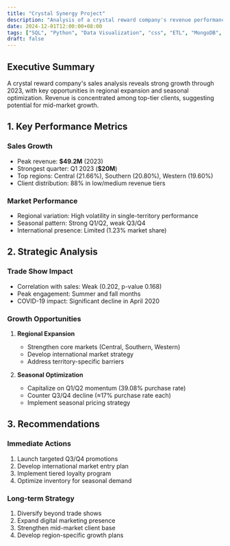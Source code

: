 ```yaml
---
title: "Crystal Synergy Project"
description: "Analysis of a crystal reward company's revenue performance focusing on sales trends, market segmentation, and strategic recommendations for growth optimization."
date: 2024-12-01T12:00:00+08:00
tags: ["SQL", "Python", "Data Visualization", "css", "ETL", "MongoDB", "Flask", "Tableau", "html"]
draft: false
---  
```


## Executive Summary
A crystal reward company's sales analysis reveals strong growth through 2023, with key opportunities in regional expansion and seasonal optimization. Revenue is concentrated among top-tier clients, suggesting potential for mid-market growth.

## 1. Key Performance Metrics

### Sales Growth
- Peak revenue: **$49.2M** (2023)
- Strongest quarter: Q1 2023 (**$20M**)
- Top regions: Central (21.66%), Southern (20.80%), Western (19.60%)
- Client distribution: 88% in low/medium revenue tiers

### Market Performance
- Regional variation: High volatility in single-territory performance
- Seasonal pattern: Strong Q1/Q2, weak Q3/Q4
- International presence: Limited (1.23% market share)

## 2. Strategic Analysis

### Trade Show Impact
- Correlation with sales: Weak (0.202, p-value 0.168)
- Peak engagement: Summer and fall months
- COVID-19 impact: Significant decline in April 2020

### Growth Opportunities
1. **Regional Expansion**
   - Strengthen core markets (Central, Southern, Western)
   - Develop international market strategy
   - Address territory-specific barriers

2. **Seasonal Optimization**
   - Capitalize on Q1/Q2 momentum (39.08% purchase rate)
   - Counter Q3/Q4 decline (≈17% purchase rate each)
   - Implement seasonal pricing strategy

## 3. Recommendations

### Immediate Actions
1. Launch targeted Q3/Q4 promotions
2. Develop international market entry plan
3. Implement tiered loyalty program
4. Optimize inventory for seasonal demand

### Long-term Strategy
1. Diversify beyond trade shows
2. Expand digital marketing presence
3. Strengthen mid-market client base
4. Develop region-specific growth plans
